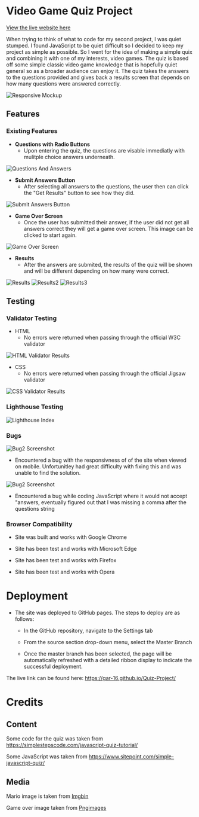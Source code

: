 # Video Game Quiz Project

[View the live website here](https://gar-16.github.io/Quiz-Project/)

When trying to think of what to code for my second project, I was quiet stumped. I found JavaScript to be quiet difficult so I decided to keep my project as simple as possible. So I went for the idea of making a simple quix and combining it with one of my interests, video games. The quiz is based off some simple classic video game knowledge that is hopefully quiet general so as a broader audience can enjoy it. The quiz takes the answers to the questions provided and gives back a results screen that depends on how many questions were answered correctly.

![Responsive Mockup](Media/Responsive.png)

## Features

### Existing Features

- __Questions with Radio Buttons__
  - Upon entering the quiz, the questions are visable immediatly with mulitple choice answers underneath.

![Questions And Answers](Media/QuestionsWithAnswers.png)

- __Submit Answers Button__
  - After selecting all answers to the questions, the user then can click the "Get Results" button to see how they did.

![Submit Answers Button](Media/GetResults.png)

- __Game Over Screen__
  - Once the user has submitted their answer, if the user did not get all answers correct they will get a game over screen. This image can be clicked to start again.

![Game Over Screen](Media/GameOverScreen.png)

- __Results__
  - After the answers are submited, the results of the quiz will be shown and will be different depending on how many were correct.

![Results](Media/Results.png)
![Results2](Media/results2.png)
![Results3](Media/results3.png)

## Testing

### Validator Testing

- HTML
  - No errors were returned when passing through the official W3C validator

![HTML Validator Results](Media/HTMLValidator.png)

- CSS
  - No errors were returned when passing through the official Jigsaw validator

![CSS Validator Results](Media/CSSvalidated.png)

### Lighthouse Testing

![Lighthouse Index](Media/LighthouseTest.png)

### Bugs

![Bug2 Screenshot](Media/Responsivness.png)

- Encountered a bug with the responsivness of of the site when viewed on mobile. Unfortunitley had great difficulty with fixing this and was unable to find the solution. 

![Bug2 Screenshot](Media/AnswersTroubleshooting.png)

- Encountered a bug while coding JavaScript where it would not accept "answers, eventually figured out that I was missing a comma after the questions string

### Browser Compatibility

- Site was built and works with Google Chrome

- Site has been test and works with Microsoft Edge
  
- Site has been test and works with Firefox
  
- Site has been test and works with Opera

# Deployment

- The site was deployed to GitHub pages. The steps to deploy are as follows:
  - In the GitHub repository, navigate to the Settings tab
  
  - From the source section drop-down menu, select the Master Branch
  
  - Once the master branch has been selected, the page will be automatically refreshed with a detailed ribbon display to indicate the successful deployment.

The live link can be found here: <https://gar-16.github.io/Quiz-Project/>

# Credits

## Content

Some code for the quiz was taken from <https://simplestepscode.com/javascript-quiz-tutorial/>

Some JavaScript was taken from <https://www.sitepoint.com/simple-javascript-quiz/>

## Media

Mario image is taken from [Imgbin](<https://imgbin.com/>)

Game over image taken from [Pngimages](<https://www.pngimages.in/>) 